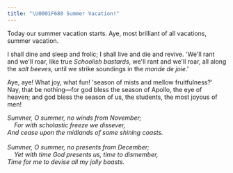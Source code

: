 ```yaml
---
title: "\U0001F680 Summer Vacation!"
---
```


Today our summer vacation starts. Aye, most brilliant of all vacations, summer vacation.

I shall dine and sleep and frolic; I shall live and die and revive. 'We'll rant and we'll roar, like true _Schoolish bastards_, we'll rant and we'll roar, all along the _salt beeves_, until we strike soundings in the _monde de joie_.'

Aye, aye! What joy, what fun! 'season of mists and mellow fruitfulness?' Nay, that be nothing—for god bless the season of Apollo, the eye of heaven; and god bless the season of us, the students, the most joyous of men!

_Summer, O summer, no winds from November;<br>
&nbsp; &nbsp; For with scholastic freeze we dissever,<br>
And cease upon the midlands of some shining coasts.
<br><br>
Summer, O summer, no presents from December;<br>
&nbsp; &nbsp; Yet with time God presents us, time to dismember,<br>
Time for me to devise all my jolly boasts._
